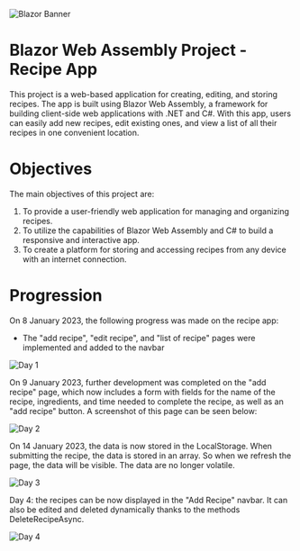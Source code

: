 ![Blazor Banner](https://www.campusmvp.es/catalogo/repository/product/curso-blazor-online.png?v=0.0.1)
# Blazor Web Assembly Project - Recipe App

This project is a web-based application for creating, editing, and storing recipes. The app is built using Blazor Web Assembly, a framework for building client-side web applications with .NET and C#. With this app, users can easily add new recipes, edit existing ones, and view a list of all their recipes in one convenient location.

# Objectives

The main objectives of this project are:

1.  To provide a user-friendly web application for managing and organizing recipes.
2.  To utilize the capabilities of Blazor Web Assembly and C# to build a responsive and interactive app.
3.  To create a platform for storing and accessing recipes from any device with an internet connection.

# Progression

On 8 January 2023, the following progress was made on the recipe app:

- The "add recipe", "edit recipe", and "list of recipe" pages were implemented and added to the navbar

![Day 1](https://gcdnb.pbrd.co/images/Oe3jUgIfDL12.png?o=1)

On 9 January 2023, further development was completed on the "add recipe" page, which now includes a form with fields for the name of the recipe, ingredients, and time needed to complete the recipe, as well as an "add recipe" button. A screenshot of this page can be seen below:

![Day 2](https://gcdnb.pbrd.co/images/Aa3bIHECpNRV.png?o=1)

On 14 January 2023, the data is now stored in the LocalStorage. When submitting the recipe, the data is stored in an array.
So when we refresh the page, the data will be visible. The data are no longer volatile.

![Day 3](https://i.ibb.co/J2SjzKz/2023-02-05-22-35-36-List-of-Recipes.png)

Day 4: the recipes can be now displayed  in the "Add Recipe" navbar. It can also be edited and deleted dynamically thanks to the methods DeleteRecipeAsync.

![Day 4](https://i.ibb.co/F8PG9sC/2023-02-05-22-33-48-List-of-Recipes.png)

